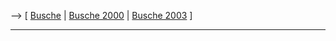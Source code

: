 \--\> \[ [ Busche](SwpatbuscheDe "wikilink") \| [ Busche
2000](MdpBusche00De "wikilink") \| [ Busche
2003](Busche031128De "wikilink") \]

------------------------------------------------------------------------
